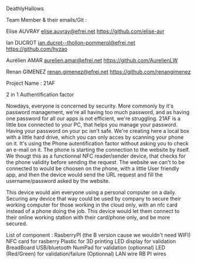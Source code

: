 DeathlyHallows

Team Member & their emails/Git :


Elise AUVRAY elise.auvray@efrei.net  https://github.com/elise-avr

Ian DUCROT ian.ducrot--thollon-pommerol@efrei.net  https://github.com/hyzao

Aurélien AMAR aurelien.amar@efrei.net  https://github.com/AurelienLW

Renan GIMENEZ renan.gimenez@efrei.net  https://github.com/renangimenez

Project Name : 21AF

2 in 1 Authentification factor

Nowdays, everyone is concerned by security. More commonly by it's password management, 
we're all having too much password, and as having one password for all our apps is not efficient, we're struggling. 
21AF is a little box connected to your PC, that helps you manage your password. Having your password on your pc isn't safe. 
We're creating here a local box with a little hard drive, which you can only acces by scanning your phone on it. 
It's using the Phone autentification factor without asking you to check an e-mail on it. 
The phone is starting the connection to the website by itself. 
We thougt this as a functionnal NFC reader/sender device, that checks for the phone validity before sending the request.
The website we can't to be connected to would be choosen on the phone, with a little User friendly app,
 and then the device would send the URL request and fill the username/password asked by the website.
 
This device would aim everyone using a personal computer on a daily.
Securing any device that way could be used by company to secure their working computer for those working in the cloud only,
with an nfc card instead of a phone doing the job. 
This device would let them connect to their online working station with their card/phone only, and be more secured. 

List of component : 
RasberryPI (the B version cause we wouldn't need WIFI)
NFC card for rasberry
Plastic for 3D printing
LED display for validation
BreadBoard
USB/bluetooth NumPad for validation (optionnal)
LED (Red/Green) for validation/failure (Optionnal)
LAN wire
RB PI wires
